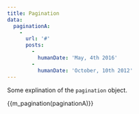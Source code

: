 ```yaml
---
title: Pagination
data:
  paginationA:
    -
      url: '#'
      posts:
        -
          humanDate: 'May, 4th 2016'
        -
          humanDate: 'October, 10th 2012'
---
```

Some explination of the `pagination` object.

{{m_pagination(paginationA)}}
